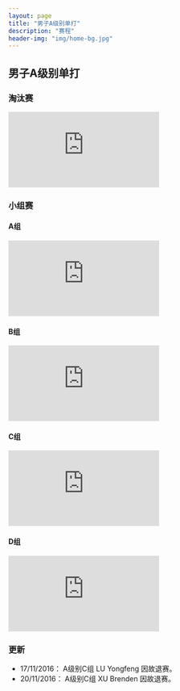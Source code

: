 ```yaml
---
layout: page
title: "男子A级别单打"
description: "赛程"
header-img: "img/home-bg.jpg"
---
```


<h2><p class="text-center">男子A级别单打</p></h2>

<h3>淘汰赛</h3>
<div class="embed-responsive embed-responsive-16by9">
  <iframe class="embed-responsive-item" src="http://actc.challonge.com/2016asingle_final/module" frameborder="0" allowtransparency="true"></iframe>
</div>

<h3>小组赛</h3>

<h4>A组</h4>
<div class="embed-responsive embed-responsive-16by9">
  <iframe class="embed-responsive-item" src="http://actc.challonge.com/2016asingle_a/module?show_standings=1&tab=standings" frameborder="0" allowtransparency="true"></iframe>
</div>

<h4>B组</h4>
<div class="embed-responsive embed-responsive-16by9">
  <iframe class="embed-responsive-item" src="http://actc.challonge.com/2016asingle_b/module?show_standings=1&tab=standings" frameborder="0" allowtransparency="true"></iframe>
</div>

<h4>C组</h4>
<div class="embed-responsive embed-responsive-16by9">
  <iframe class="embed-responsive-item" src="http://actc.challonge.com/2016asingle_c/module?show_standings=1&tab=standings" frameborder="0" allowtransparency="true"></iframe>
</div>

<h4>D组</h4>
<div class="embed-responsive embed-responsive-16by9">
  <iframe class="embed-responsive-item" src="http://actc.challonge.com/2016asingle_d/module?show_standings=1&tab=standings" frameborder="0" allowtransparency="true"></iframe>
</div>


<h3>更新</h3>
<ul>
<li>17/11/2016： A级别C组 LU Yongfeng 因故退赛。</li>
<li>20/11/2016： A级别C组 XU Brenden 因故退赛。</li>
</ul>
<br>
